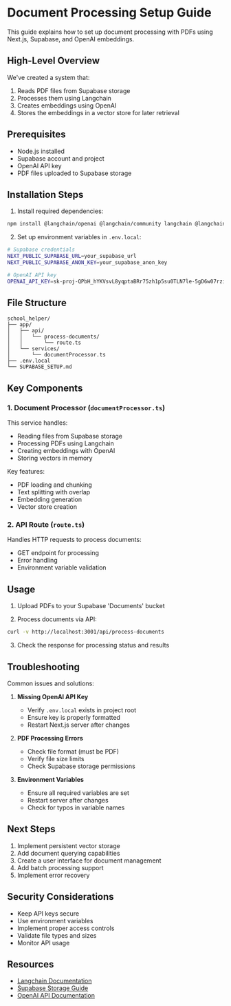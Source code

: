 # Document Processing Setup Guide

This guide explains how to set up document processing with PDFs using Next.js, Supabase, and OpenAI embeddings.

## High-Level Overview

We've created a system that:
1. Reads PDF files from Supabase storage
2. Processes them using Langchain
3. Creates embeddings using OpenAI
4. Stores the embeddings in a vector store for later retrieval

## Prerequisites

- Node.js installed
- Supabase account and project
- OpenAI API key
- PDF files uploaded to Supabase storage

## Installation Steps

1. Install required dependencies:
```bash
npm install @langchain/openai @langchain/community langchain @langchain/document-loaders-pdf pdf-parse
```

2. Set up environment variables in `.env.local`:
```bash
# Supabase credentials
NEXT_PUBLIC_SUPABASE_URL=your_supabase_url
NEXT_PUBLIC_SUPABASE_ANON_KEY=your_supabase_anon_key

# OpenAI API key
OPENAI_API_KEY=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
```

## File Structure

```
school_helper/
├── app/
│   ├── api/
│   │   └── process-documents/
│   │       └── route.ts
│   └── services/
│       └── documentProcessor.ts
├── .env.local
└── SUPABASE_SETUP.md
```

## Key Components

### 1. Document Processor (`documentProcessor.ts`)

This service handles:
- Reading files from Supabase storage
- Processing PDFs using Langchain
- Creating embeddings with OpenAI
- Storing vectors in memory

Key features:
- PDF loading and chunking
- Text splitting with overlap
- Embedding generation
- Vector store creation

### 2. API Route (`route.ts`)

Handles HTTP requests to process documents:
- GET endpoint for processing
- Error handling
- Environment variable validation

## Usage

1. Upload PDFs to your Supabase 'Documents' bucket

2. Process documents via API:
```bash
curl -v http://localhost:3001/api/process-documents
```

3. Check the response for processing status and results

## Troubleshooting

Common issues and solutions:

1. **Missing OpenAI API Key**
   - Verify `.env.local` exists in project root
   - Ensure key is properly formatted
   - Restart Next.js server after changes

2. **PDF Processing Errors**
   - Check file format (must be PDF)
   - Verify file size limits
   - Check Supabase storage permissions

3. **Environment Variables**
   - Ensure all required variables are set
   - Restart server after changes
   - Check for typos in variable names

## Next Steps

1. Implement persistent vector storage
2. Add document querying capabilities
3. Create a user interface for document management
4. Add batch processing support
5. Implement error recovery

## Security Considerations

- Keep API keys secure
- Use environment variables
- Implement proper access controls
- Validate file types and sizes
- Monitor API usage

## Resources

- [Langchain Documentation](https://js.langchain.com/docs/)
- [Supabase Storage Guide](https://supabase.com/docs/guides/storage)
- [OpenAI API Documentation](https://platform.openai.com/docs/api-reference) 